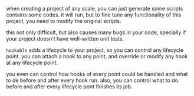 when creating a project of any scale, you can just generate some scripts contains some codes.
it will run, but to fine tune any functionality of this project, you need to modify the original scripts.

this not only difficult, but also causes many bugs in your code, specially if your project doesn't have well-written unit tests.

`hookable` adds a lifecycle to your project, so you can control any lifecycle point.
you can attach a hook to any point, and override or modify any hook at any lifecycle point.

you even can control how hooks of every point could be handled and what to de before and after every hook run. also, you can control what to do before and after every lifecycle pont finishes its job.

